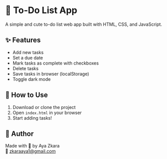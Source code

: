 # 📝 To-Do List App

A simple and cute to-do list web app built with HTML, CSS, and JavaScript.

## ✨ Features

- Add new tasks
- Set a due date
- Mark tasks as complete with checkboxes
- Delete tasks
- Save tasks in browser (localStorage)
- Toggle dark mode

## 🚀 How to Use

1. Download or clone the project
2. Open `index.html` in your browser
3. Start adding tasks!

## 🌸 Author

Made with 💖 by Aya Zkara  
📧 zkaraaya1@gmail.com
